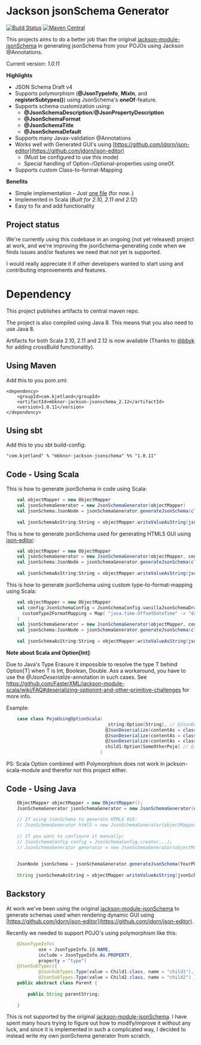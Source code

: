 Jackson jsonSchema Generator
===================================
[![Build Status](https://travis-ci.org/mbknor/mbknor-jackson-jsonSchema.svg)](https://travis-ci.org/mbknor/mbknor-jackson-jsonSchema)
[![Maven Central](https://maven-badges.herokuapp.com/maven-central/com.kjetland/mbknor-jackson-jsonschema_2.12/badge.svg)](http://search.maven.org/#search%7Cga%7C1%7Cmbknor-jackson-jsonSchema)

This projects aims to do a better job than the original [jackson-module-jsonSchema](https://github.com/FasterXML/jackson-module-jsonSchema)
in generating jsonSchema from your POJOs using Jackson @Annotations.

Current version: *1.0.11*

**Highlights**

* JSON Schema Draft v4
* Supports polymorphism (**@JsonTypeInfo**, **MixIn**, and **registerSubtypes()**) using JsonSchema's **oneOf**-feature.
* Supports schema customization using:
  - **@JsonSchemaDescription**/**@JsonPropertyDescription**
  - **@JsonSchemaFormat**
  - **@JsonSchemaTitle**
  - **@JsonSchemaDefault**
* Supports many Javax-validation @Annotations
* Works well with Generated GUI's using [https://github.com/jdorn/json-editor](https://github.com/jdorn/json-editor)
  - (Must be configured to use this mode)
  - Special handling of Option-/Optional-properties using oneOf.
* Supports custom Class-to-format-Mapping
    

**Benefits**

* Simple implementation - Just [one file](https://github.com/mbknor/mbknor-jackson-jsonSchema/blob/master/src/main/scala/com/kjetland/jackson/jsonSchema/JsonSchemaGenerator.scala)  (for now..) 
* Implemented in Scala (*Built for 2.10, 2.11 and 2.12*)
* Easy to fix and add functionality


Project status
---------------
We're currently using this codebase in an ongoing (not yet released) project at work,
and we're improving the jsonSchema-generating code when we finds issues and/or features we need that not yet is supported.

I would really appreciate it if other developers wanted to start using and contributing improvements and features. 

Dependency
===================

This project publishes artifacts to central maven repo.

The project is also compiled using Java 8. This means that you also need to use Java 8.

Artifacts for both Scala 2.10, 2.11 and 2.12 is now available (Thanks to [@bbyk](https://github.com/bbyk) for adding crossBuild functionality). 

Using Maven
-----------------
 
Add this to you pom.xml:

    <dependency>
        <groupId>com.kjetland</groupId>
        <artifactId>mbknor-jackson-jsonschema_2.12</artifactId>
        <version>1.0.11</version>
    </dependency>    

Using sbt
------------
 
Add this to you sbt build-config:

    "com.kjetland" % "mbknor-jackson-jsonschema" %% "1.0.11"


Code - Using Scala
-------------------------------

This is how to generate jsonSchema in code using Scala:

```scala
    val objectMapper = new ObjectMapper
    val jsonSchemaGenerator = new JsonSchemaGenerator(objectMapper)
    val jsonSchema:JsonNode = jsonSchemaGenerator.generateJsonSchema(classOf[YourPOJO])
    
    val jsonSchemaAsString:String = objectMapper.writeValueAsString(jsonSchema)
```

This is how to generate jsonSchema used for generating HTML5 GUI using [json-editor](https://github.com/jdorn/json-editor): 

```scala
    val objectMapper = new ObjectMapper
    val jsonSchemaGenerator = new JsonSchemaGenerator(objectMapper, config = JsonSchemaConfig.html5EnabledSchema)
    val jsonSchema:JsonNode = jsonSchemaGenerator.generateJsonSchema(classOf[YourPOJO])
    
    val jsonSchemaAsString:String = objectMapper.writeValueAsString(jsonSchema)
```

This is how to generate jsonSchema using custom type-to-format-mapping using Scala:

```scala
    val objectMapper = new ObjectMapper
    val config:JsonSchemaConfig = JsonSchemaConfig.vanillaJsonSchemaDraft4.copy(
      customType2FormatMapping = Map( "java.time.OffsetDateTime" -> "date-time-ABC-Special" )
    )
    val jsonSchemaGenerator = new JsonSchemaGenerator(objectMapper, config = config)
    val jsonSchema:JsonNode = jsonSchemaGenerator.generateJsonSchema(classOf[YourPOJO])
    
    val jsonSchemaAsString:String = objectMapper.writeValueAsString(jsonSchema)
```

**Note about Scala and Option[Int]**:

Due to Java's Type Erasure it impossible to resolve the type T behind Option[T] when T is Int, Boolean, Double.
Ass a workaround, you have to use the *@JsonDeserialize*-annotation in such cases.
See https://github.com/FasterXML/jackson-module-scala/wiki/FAQ#deserializing-optionint-and-other-primitive-challenges for more info.

Example:
```scala
    case class PojoUsingOptionScala(
                                     _string:Option[String], // @JsonDeserialize not needed here
                                     @JsonDeserialize(contentAs = classOf[Int])     _integer:Option[Int],
                                     @JsonDeserialize(contentAs = classOf[Boolean]) _boolean:Option[Boolean],
                                     @JsonDeserialize(contentAs = classOf[Double])  _double:Option[Double],
                                     child1:Option[SomeOtherPojo] // @JsonDeserialize not needed here
                                   )
```

PS: Scala Option combined with Polymorphism does not work in jackson-scala-module and therefor not this project either.

Code - Using Java
-------------------------

```java
    ObjectMapper objectMapper = new ObjectMapper();
    JsonSchemaGenerator jsonSchemaGenerator = new JsonSchemaGenerator(objectMapper);
    
    // If using JsonSchema to generate HTML5 GUI:
    // JsonSchemaGenerator html5 = new JsonSchemaGenerator(objectMapper, JsonSchemaConfig.html5EnabledSchema() );
    
    // If you want to confioure it manually:
    // JsonSchemaConfig config = JsonSchemaConfig.create(...);
    // JsonSchemaGenerator generator = new JsonSchemaGenerator(objectMapper, config);
               
    
    JsonNode jsonSchema = jsonSchemaGenerator.generateJsonSchema(YourPOJO.class);
    
    String jsonSchemaAsString = objectMapper.writeValueAsString(jsonSchema);
```

Backstory
--------------


At work we've been using the original [jackson-module-jsonSchema](https://github.com/FasterXML/jackson-module-jsonSchema) 
to generate schemas used when rendering dynamic GUI using [https://github.com/jdorn/json-editor](https://github.com/jdorn/json-editor).

Recently we needed to support POJO's using polymorphism like this:

```java
    @JsonTypeInfo(
            use = JsonTypeInfo.Id.NAME,
            include = JsonTypeInfo.As.PROPERTY,
            property = "type")
    @JsonSubTypes({
            @JsonSubTypes.Type(value = Child1.class, name = "child1"),
            @JsonSubTypes.Type(value = Child2.class, name = "child2") })
    public abstract class Parent {
    
        public String parentString;
        
    }
```
    
This is not supported by the original [jackson-module-jsonSchema](https://github.com/FasterXML/jackson-module-jsonSchema).
I have spent many hours trying to figure out how to modify/improve it without any luck,
and since it is implemented in such a complicated way, I decided to instead write my own
jsonSchema generator from scratch.

